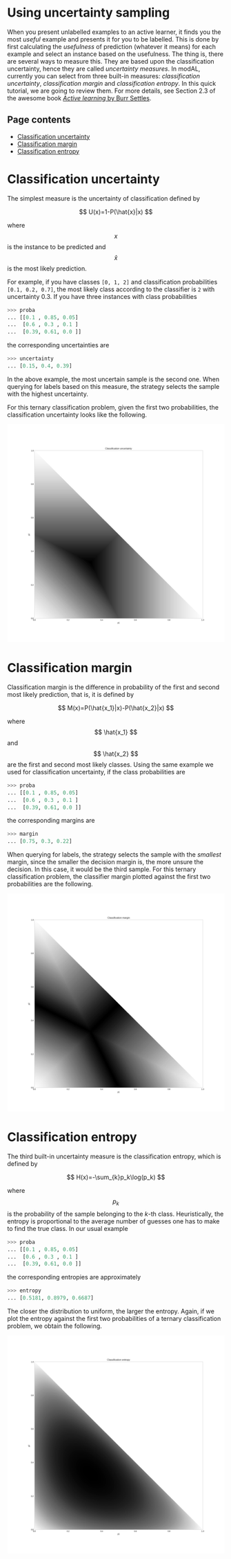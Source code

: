 # Using uncertainty sampling
When you present unlabelled examples to an active learner, it finds you the most *useful* example and presents it for you to be labelled. This is done by first calculating the *usefulness* of prediction (whatever it means) for each example and select an instance based on the usefulness. The thing is, there are several ways to measure this. They are based upon the classification uncertainty, hence they are called *uncertainty measures*. In modAL, currently you can select from three built-in measures: *classification uncertainty*, *classification margin* and *classification entropy*. In this quick tutorial, we are going to review them. For more details, see Section 2.3 of the awesome book [*Active learning* by Burr Settles](http://active-learning.net/).

## Page contents
- [Classification uncertainty](#uncertainty)  
- [Classification margin](#margin)  
- [Classification entropy](#entropy)  

# Classification uncertainty<a name="uncertainty"></a>
The simplest measure is the uncertainty of classification defined by 
<p align="center">$$ U(x)=1-P(\hat{x}|x) $$</p>

where $$ x $$ is the instance to be predicted and $$ \hat{x} $$ is the most likely prediction.

For example, if you have classes ```[0, 1, 2]``` and classification probabilities ```[0.1, 0.2, 0.7]```, the most likely class according to the classifier is ```2``` with uncertainty 0.3. If you have three instances with class probabilities
```python
>>> proba
... [[0.1 , 0.85, 0.05]
...  [0.6 , 0.3 , 0.1 ]
...  [0.39, 0.61, 0.0 ]]
```
the corresponding uncertainties are
```python
>>> uncertainty
... [0.15, 0.4, 0.39]
```
In the above example, the most uncertain sample is the second one. When querying for labels based on this measure, the strategy selects the sample with the highest uncertainty.

For this ternary classification problem, given the first two probabilities, the classification uncertainty looks like the following.

![cu-plot](img/unc-uncertainty.png)

# Classification margin<a name="margin"></a>

Classification margin is the difference in probability of the first and second most likely prediction, that is, it is defined by

<p align="center">$$ M(x)=P(\hat{x_1}|x)-P(\hat{x_2}|x) $$ </p>

where $$ \hat{x_1} $$ and $$ \hat{x_2} $$ are the first and second most likely classes. Using the same example we used for classification uncertainty, if the class probabilities are
```python
>>> proba
... [[0.1 , 0.85, 0.05]
...  [0.6 , 0.3 , 0.1 ]
...  [0.39, 0.61, 0.0 ]]
```
the corresponding margins are
```python
>>> margin
... [0.75, 0.3, 0.22]
```
When querying for labels, the strategy selects the sample with the *smallest* margin, since the smaller the decision margin is, the more unsure the decision. In this case, it would be the third sample. For this ternary classification problem, the classifier margin plotted against the first two probabilities are the following.

![cm-plot](img/unc-margin.png)

# Classification entropy<a name="entropy"></a>

The third built-in uncertainty measure is the classification entropy, which is defined by

<p align="center">$$ H(x)=-\sum_{k}p_k\log(p_k) $$</p>

where $$ p_k $$ is the probability of the sample belonging to the *k*-th class. Heuristically, the entropy is proportional to the average number of guesses one has to make to find the true class. In our usual example 

```python
>>> proba
... [[0.1 , 0.85, 0.05]
...  [0.6 , 0.3 , 0.1 ]
...  [0.39, 0.61, 0.0 ]]
```
the corresponding entropies are approximately
```python
>>> entropy
... [0.5181, 0.8979, 0.6687]
```
The closer the distribution to uniform, the larger the entropy. Again, if we plot the entropy against the first two probabilities of a ternary classification problem, we obtain the following.

![ce-plot](img/unc-entropy.png)
